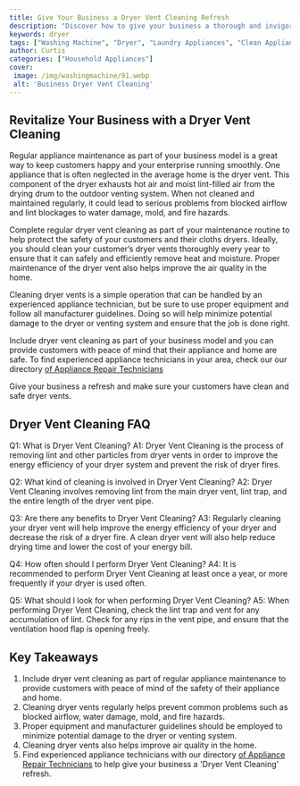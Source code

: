 ```yaml
---
title: Give Your Business a Dryer Vent Cleaning Refresh
description: "Discover how to give your business a thorough and invigorating Dryer Vent Cleaning to ensure optimal performance Learn the latest tips and tricks for day-to-day maintenance and safeguards to keep your commercial space tidy and efficient"
keywords: dryer
tags: ["Washing Machine", "Dryer", "Laundry Appliances", "Clean Appliance"]
author: Curtis
categories: ["Household Appliances"]
cover: 
 image: /img/washingmachine/91.webp
 alt: 'Business Dryer Vent Cleaning'
---
```

## Revitalize Your Business with a Dryer Vent Cleaning 
Regular appliance maintenance as part of your business model is a great way to keep customers happy and your enterprise running smoothly. One appliance that is often neglected in the average home is the dryer vent. This component of the dryer exhausts hot air and moist lint-filled air from the drying drum to the outdoor venting system. When not cleaned and maintained regularly, it could lead to serious problems from blocked airflow and lint blockages to water damage, mold, and fire hazards. 

Complete regular dryer vent cleaning as part of your maintenance routine to help protect the safety of your customers and their cloths dryers. Ideally, you should clean your customer’s dryer vents thoroughly every year to ensure that it can safely and efficiently remove heat and moisture. Proper maintenance of the dryer vent also helps improve the air quality in the home. 

Cleaning dryer vents is a simple operation that can be handled by an experienced appliance technician, but be sure to use proper equipment and follow all manufacturer guidelines. Doing so will help minimize potential damage to the dryer or venting system and ensure that the job is done right.

Include dryer vent cleaning as part of your business model and you can provide customers with peace of mind that their appliance and home are safe. To find experienced appliance technicians in your area, check our our directory [of Appliance Repair Technicians](./pages/appliance-repair-technicians)

Give your business a refresh and make sure your customers have clean and safe dryer vents.

## Dryer Vent Cleaning FAQ 

Q1: What is Dryer Vent Cleaning? 
A1: Dryer Vent Cleaning is the process of removing lint and other particles from dryer vents in order to improve the energy efficiency of your dryer system and prevent the risk of dryer fires. 

Q2: What kind of cleaning is involved in Dryer Vent Cleaning? 
A2: Dryer Vent Cleaning involves removing lint from the main dryer vent, lint trap, and the entire length of the dryer vent pipe. 

Q3: Are there any benefits to Dryer Vent Cleaning? 
A3: Regularly cleaning your dryer vent will help improve the energy efficiency of your dryer and decrease the risk of a dryer fire. A clean dryer vent will also help reduce drying time and lower the cost of your energy bill. 

Q4: How often should I perform Dryer Vent Cleaning? 
A4: It is recommended to perform Dryer Vent Cleaning at least once a year, or more frequently if your dryer is used often. 

Q5: What should I look for when performing Dryer Vent Cleaning? 
A5: When performing Dryer Vent Cleaning, check the lint trap and vent for any accumulation of lint. Check for any rips in the vent pipe, and ensure that the ventilation hood flap is opening freely.

## Key Takeaways
1. Include dryer vent cleaning as part of regular appliance maintenance to provide customers with peace of mind of the safety of their appliance and home.
2. Cleaning dryer vents regularly helps prevent common problems such as blocked airflow, water damage, mold, and fire hazards.
3. Proper equipment and manufacturer guidelines should be employed to minimize potential damage to the dryer or venting system.
4. Cleaning dryer vents also helps improve air quality in the home.
5. Find experienced appliance technicians with our directory [of Appliance Repair Technicians](./pages/appliance-repair-technicians) to help give your business a 'Dryer Vent Cleaning' refresh.
